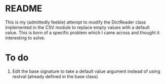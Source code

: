 # README

This is my (admittedly feeble) attempt to modify the DictReader class implemented in the CSV module to replace empty values with a default value. This is born of a specific problem which I came across and thought it interesting to solve.

# To do

1. Edit the base signature to take a default value argument instead of using restval (already defined in the base class) 
